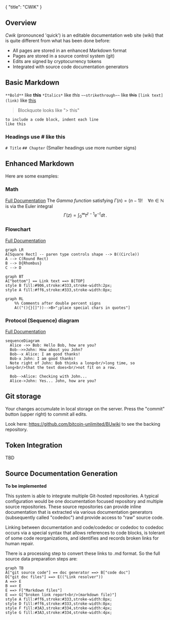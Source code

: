 <div class="cwikmeta">
{
"title": "CWIK"
} </div>

## Overview

*Cwik* (pronounced 'quick') is an editable documentation web site (wiki) that is quite different from what has been done before:

 - All pages are stored in an enhanced Markdown format
 - Pages are stored in a source control system (git)
 - Edits are signed by cryptocurrency tokens
 - Integrated with source code documentation generators

## Basic Markdown

`**Bold**` like **this**
`*Italics*` like *this*
`~~strikethrough~~` like ~~this~~
`[link text](link)` like [this](/cwik)
> Blockquote looks like "> this"

    to include a code block, indent each line
    like this

### Headings use # like this
`# Title`
`## Chapter`
(Smaller headings use more number signs)

## Enhanced Markdown
Here are some examples:

### Math
[Full Documentation](https://katex.org/docs/supported.html)
The *Gamma function* satisfying $\Gamma(n) = (n-1)!\quad\forall n\in\mathbb N$ is via the Euler integral
$$
\Gamma(z) = \int_0^\infty t^{z-1}e^{-t}dt\,.
$$

### Flowchart
[Full Documentation](https://mermaidjs.github.io/#/flowchart)
```mermaid
graph LR
A[Square Rect] -- paren type controls shape --> B((Circle))
A --> C(Round Rect)
B --> D{Rhombus}
C --> D
```

```mermaid
graph BT
A["bottom"] == Link text ==> B[TOP]
style B fill:#906,stroke:#333,stroke-width:2px;
style A fill:#ff6,stroke:#333,stroke-width:8px;
```
```mermaid
graph RL
    %% Comments after double percent signs
    A(("(){}[]"))-->B>";place special chars in quotes"]
```

### Protocol (Sequence) diagram
[Full Documentation](https://mermaidjs.github.io/#/sequenceDiagram)
```mermaid
sequenceDiagram
  Alice ->> Bob: Hello Bob, how are you?
  Bob-->>John: How about you John?
  Bob--x Alice: I am good thanks!
  Bob-x John: I am good thanks!
  Note right of John: Bob thinks a long<br/>long time, so long<br/>that the text does<br/>not fit on a row.

  Bob-->Alice: Checking with John...
  Alice->John: Yes... John, how are you?
```

## Git storage

Your changes accumulate in local storage on the server.  Press the "commit" button (upper right) to commit all edits.

Look here: https://github.com/bitcoin-unlimited/BUwiki to see the backing repository.

## Token Integration
TBD

## Source Documentation Generation
**To be implemented**

This system is able to integrate multiple Git-hosted repositories.  A typical configuration would be one documentation focused repository and multiple source repositories.  These source repositories can provide inline documentation that is extracted via various documentation generators (subsequently called "codedoc") and provide access to "raw" source code.

Linking between documentation and code/codedoc or codedoc to codedoc occurs via a special syntax that allows references to code blocks, is tolerant of some code reorganizations, and identifies and records broken links for human repair.

There is a processing step to convert these links to .md format.  So the full source data preparation steps are:

```mermaid
graph TB
A["git source code"] == doc generator ==> B["code doc"]
D["git doc files"] ==> E(("Link resolver"))
A ==> E
B ==> E
E ==> F["Markdown files"]
E ==> G["broken link report<br/>(markdown file)"]
style A fill:#ff6,stroke:#333,stroke-width:8px;
style D fill:#ff6,stroke:#333,stroke-width:8px;
style F fill:#3A3,stroke:#334,stroke-width:4px;
style G fill:#3A3,stroke:#334,stroke-width:4px;
```